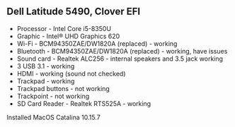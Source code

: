 ## Dell Latitude 5490, Clover EFI

* Processor - Intel Core i5-8350U
* Graphic - Intel® UHD Graphics 620
* Wi-Fi - BCM94350ZAE/DW1820A (replaced) - working
* Bluetooth - BCM94350ZAE/DW1820A (replaced) - working, have issues
* Sound card - Realtek ALC256 - internal speakers and 3.5 jack working
* 3 USB 3.1 - working
* HDMI - working (sound not checked)
* Trackpad - working
* Trackpad buttons - not working
* Trackpoint - not working
* SD Card Reader - Realtek RTS525A - working


Installed MacOS Catalina 10.15.7

